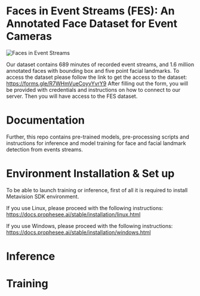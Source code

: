 # Faces in Event Streams (FES): An Annotated Face Dataset for Event Cameras

![Faces in Event Streams](https://user-images.githubusercontent.com/5821328/212868401-00f986d8-6bcf-44be-9d76-5bac4b6f21d7.png)



Our dataset contains 689 minutes of recorded event streams, and 1.6 million annotated faces with bounding box and five point facial landmarks.
To access the dataset please follow the link to get the access to the dataset: https://forms.gle/R7WHmVueCoyvYvrY9
After filling out the form, you will be provided with credentials and instructions on how to connect to our server. Then you will have access to the FES dataset.



# Documentation

Further, this repo contains pre-trained models, pre-processing scripts and instructions for inference and model training for face and facial landmark detection from events streams. 

# Environment Installation & Set up
To be able to launch training or inference, first of all it is required to install Metavision SDK environment.

If you use Linux, please proceed with the following instructions:
https://docs.prophesee.ai/stable/installation/linux.html

If you use Windows, please proceed with the following instructions:
https://docs.prophesee.ai/stable/installation/windows.html

# Inference

# Training
